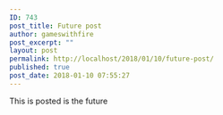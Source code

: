 ```yaml
---
ID: 743
post_title: Future post
author: gameswithfire
post_excerpt: ""
layout: post
permalink: http://localhost/2018/01/10/future-post/
published: true
post_date: 2018-01-10 07:55:27
---
```

This is posted is the future